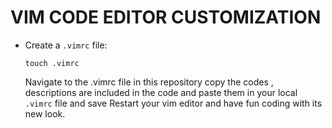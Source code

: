 # VIM CODE EDITOR CUSTOMIZATION

- Create a `.vimrc` file:
  ```
  touch .vimrc
  ```
  Navigate to the .vimrc file in this repository copy the codes , descriptions are included in the code and paste them in your local `.vimrc` file and save
  Restart your vim editor and have fun coding with its new look.
